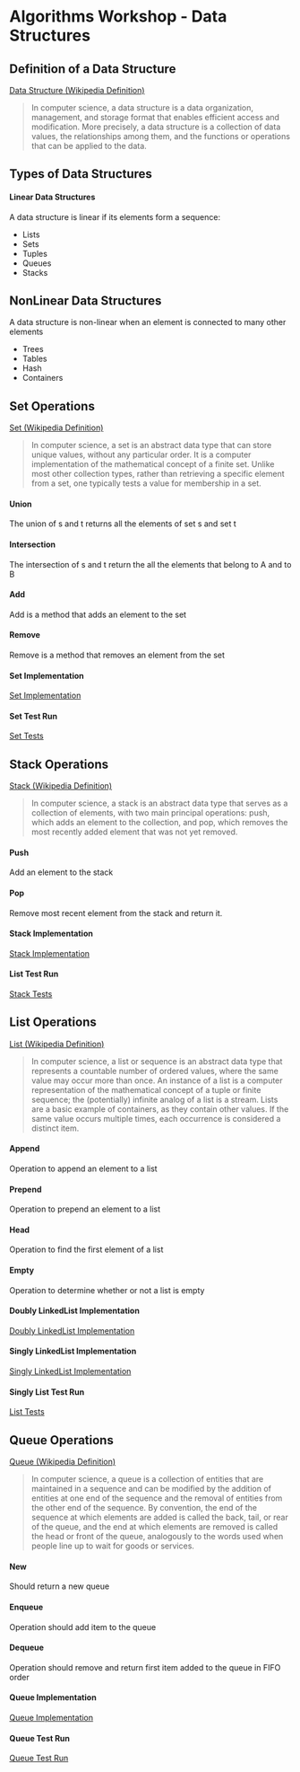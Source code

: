 # Algorithms Workshop - Data Structures

## Definition of a Data Structure

[Data Structure (Wikipedia Definition)](https://en.wikipedia.org/wiki/Data_structure)

> In computer science, a data structure is a data organization, management, and storage format that enables efficient access and modification. More precisely, a data structure is a collection of data values, the relationships among them, and the functions or operations that can be applied to the data.

## Types of Data Structures

#### Linear Data Structures

A data structure is linear if its elements form a sequence:

* Lists
* Sets
* Tuples
* Queues
* Stacks

## NonLinear Data Structures

A data structure is non-linear when an element is connected to many other elements

* Trees
* Tables
* Hash
* Containers

## Set Operations

[Set (Wikipedia Definition)](https://en.wikipedia.org/wiki/Set_%28abstract_data_type%29)

> In computer science, a set is an abstract data type that can store unique values, without any particular order. It is a computer implementation of the mathematical concept of a finite set. Unlike most other collection types, rather than retrieving a specific element from a set, one typically tests a value for membership in a set.

#### Union 

The union of s and t returns all the elements of set s and set t

#### Intersection

The intersection of s and t return the all the elements that belong to A and to B

#### Add

Add is a method that adds an element to the set

#### Remove

Remove is a method that removes an element from the set

#### Set Implementation

[Set Implementation](https://github.com/jbelmont/algorithms-workshop/blob/master/dataStructures/set/set.go)

#### Set Test Run

[Set Tests](https://github.com/jbelmont/algorithms-workshop/blob/master/dataStructures/set/set_test.go)

## Stack Operations

[Stack (Wikipedia Definition)](https://en.wikipedia.org/wiki/Stack_%28abstract_data_type%29)

> In computer science, a stack is an abstract data type that serves as a collection of elements, with two main principal operations:
>     push, which adds an element to the collection, and
>     pop, which removes the most recently added element that was not yet removed.

#### Push 

Add an element to the stack

#### Pop 

Remove most recent element from the stack and return it.

#### Stack Implementation

[Stack Implementation](https://github.com/jbelmont/algorithms-workshop/blob/master/dataStructures/stack/stack.go)

#### List Test Run

[Stack Tests](https://github.com/jbelmont/algorithms-workshop/blob/master/dataStructures/stack/stack_test.go)

## List Operations

[List (Wikipedia Definition)](https://en.wikipedia.org/wiki/List_%28abstract_data_type%29)

> In computer science, a list or sequence is an abstract data type that represents a countable number of ordered values, where the same value may occur more than once. An instance of a list is a computer representation of the mathematical concept of a tuple or finite sequence; the (potentially) infinite analog of a list is a stream. Lists are a basic example of containers, as they contain other values. If the same value occurs multiple times, each occurrence is considered a distinct item.

#### Append

Operation to append an element to a list

#### Prepend

Operation to prepend an element to a list

#### Head

Operation to find the first element of a list

#### Empty

Operation to determine whether or not a list is empty

#### Doubly LinkedList Implementation

[Doubly LinkedList Implementation](https://github.com/golang/go/blob/go1.15.2/src/container/list/list.go)

#### Singly LinkedList Implementation

[Singly LinkedList Implementation](https://github.com/jbelmont/algorithms-workshop/blob/master/dataStructures/linkedlist/linkedlist.go)

#### Singly List Test Run

[List Tests](https://github.com/jbelmont/algorithms-workshop/blob/master/dataStructures/list/list_test.go)

## Queue Operations

[Queue (Wikipedia Definition)](https://en.wikipedia.org/wiki/Queue_%28abstract_data_type%29)

> In computer science, a queue is a collection of entities that are maintained in a sequence and can be modified by the addition of entities at one end of the sequence and the removal of entities from the other end of the sequence. By convention, the end of the sequence at which elements are added is called the back, tail, or rear of the queue, and the end at which elements are removed is called the head or front of the queue, analogously to the words used when people line up to wait for goods or services.

#### New

Should return a new queue

#### Enqueue 

Operation should add item to the queue

#### Dequeue

Operation should remove and return first item added to the queue in FIFO order

#### Queue Implementation

[Queue Implementation](https://github.com/jbelmont/algorithms-workshop/blob/master/dataStructures/queue/queue.go)

#### Queue Test Run

[Queue Test Run](https://github.com/jbelmont/algorithms-workshop/blob/master/dataStructures/queue/queue_test.go)